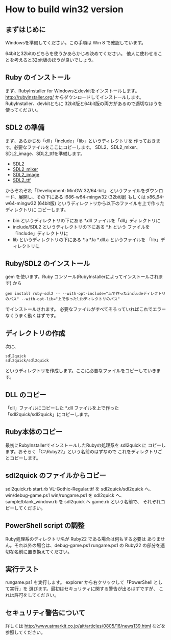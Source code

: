 # How to build win32 version

## まずはじめに
Windowsを準備してください。この手順は Win 8 で確認しています。

64bitと32bitのどちらを使うかあらかじめ決めてください。
他人に使わせることを考えると32bit版のほうが良いでしょう。

## Ruby のインストール
まず、RubyInstaller for Windowsとdevkitをインストールします。
http://rubyinstaller.org/ からダウンロードしてインストールします。
RubyInstaller、devkitともに
32bit版と64bit版の両方があるので適切なほうを使ってください。

## SDL2 の準備
まず、あらかじめ「dll」「include」「lib」というディレクトリを
作っておきます。必要なファイルをここにコピーします。
SDL2、SDL2\_mixer、SDL2\_image、SDL2\_ttfを準備します。

* [SDL2](https://www.libsdl.org/download-2.0.php)
* [SDL2\_mixer](https://www.libsdl.org/projects/SDL_mixer/)
* [SDL2\_image](https://www.libsdl.org/projects/SDL_image/)
* [SDL2\_ttf](https://www.libsdl.org/projects/SDL_ttf/)

からぞれぞれ「Development: MinGW 32/64-bit」
というファイルをダウンロード、展開し、その下にある
i686-w64-mingw32 (32bit版) もしくは x86_64-w64-mingw32 (64bit版)
というディレクトリから以下のファイルを上で作ったディレクトリに
コピーします。

* bin というディレクトリの下にある *.dll ファイルを「dll」ディレクトリに
* include/SDL2 というディレクトリの下にある *.h という
  ファイルを「include」ディレクトリに
* lib というディレクトリの下にある *.a *.la *.dll.a というファイルを
「lib」ディレクトリに

## Ruby/SDL2 のインストール
gem を使います。Ruby コンソール(RubyInstallerによってインストールされます)
から

    gem install ruby-sdl2 -- --with-opt-include="上で作ったincludeディレクトリのパス" --with-opt-lib="上で作ったlibディレクトリのパス"

でインストールされます。
必要なファイルがすべてそろっていればこれでエラーなくうまく動くはずです。

## ディレクトリの作成
次に、

    sdl2quick
    sdl2quick/sdl2quick

というディレクトリを作成します。ここに必要なファイルをコピーしていきます。

## DLL のコピー
「dll」ファイルにコピーした *.dll ファイルを上で作った
「sdl2quick/sdl2quick」にコピーします。

## Ruby本体のコピー
最初にRubyInstallerでインストールしたRubyの処理系を sdl2quick に
コピーします。おそらく「C:\Ruby22」という名前のはずなので
これをディレクトリごとコピーします。

## sdl2quick のファイルからコピー
sdl2quick.rb start.rb VL-Gothic-Regular.ttf を sdl2quick/sdl2quick へ、
win/debug-game.ps1 win/rungame.ps1 を sdl2quick へ、
sample/blank_window.rb を sdl2quick へ game.rb という名前で、
それぞれコピーしてください。

## PowerShell script の調整
Ruby処理系のディレクトリ名が Ruby22 である場合は何もする必要は
ありません。それ以外の場合は、debug-game.ps1 rungame.ps1 の
Ruby22 の部分を適切な名前に置き換えてください。

## 実行テスト
rungame.ps1 を実行します。
explorer から右クリックして「PowerShell として実行」を
選びます。最初はセキュリティに関する警告が出るはずですが、
これは許可をしてください。

## セキュリティ警告について
詳しくは
http://www.atmarkit.co.jp/ait/articles/0805/16/news139.html
などを参照してください。

